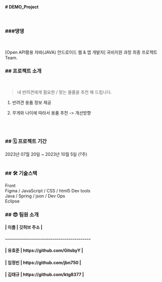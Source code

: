 <h4># DEMO_Project</h4><br/>
<h3>
   ###댕댕
</h3><br/>


[Open API활용 자바(JAVA) 안드로이드 웹 & 앱 개발자] 국비지원 과정
최종 프로젝트 Team.
<br/>

<h3>## 프로젝트 소개</h3>
<br/>

> 내 반려견에게 필요한 / 맞는 물품을 추천 해 드립니다.
1. 반려견 용품 정보 제공
2. 무게와 나이에 따라서 용품 추천 -> 개선방향

   <br/><br/>

<h3>## 🗓 프로젝트 기간</h3>

2023년 07월 20일 ~ 2023년 10월 5일 (?주)
<br/><br/>

<h3>## 🛠 기술스택</h3>

Front<br/>
Figma / JavaScript / CSS / html5
Dev tools<br/>
Java / Spring / json / 
Dev Ops<br/>
Eclipse 

<h3>## 😎 팀원 소개</h3>

<h4>| 이름     | 깃허브 주소                   |</h4>
<h4>-------------------------------------------</h4>
<h4>| 유효준   | https://github.com/GitsbyY    |</h4>
<h4>| 임정빈   | https://github.com/jbn750     |</h4>
<h4>| 김태규   | https://github.com/ktg8377    |</h4>
